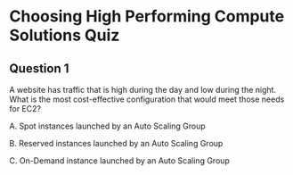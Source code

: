 # Choosing High Performing Compute Solutions Quiz

## Question 1

A website has traffic that is high during the day and low during the night. What is the most cost-effective configuration that would meet those needs for EC2?

A. Spot instances launched by an Auto Scaling Group

B. Reserved instances launched by an Auto Scaling Group

C. On-Demand instance launched by an Auto Scaling Group
